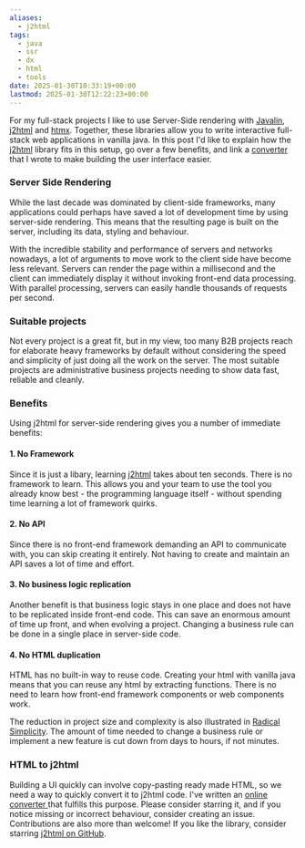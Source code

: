```yaml
---
aliases:
  - j2html
tags:
  - java
  - ssr
  - dx
  - html
  - tools
date: 2025-01-30T10:33:19+00:00
lastmod: 2025-01-30T12:22:23+00:00
---
```

For my full-stack projects I like to use Server-Side rendering with [Javalin](https://javalin.io/), [j2html](https://j2html.com/) and [htmx](https://htmx.org/). Together, these libraries allow you to write interactive full-stack web applications in vanilla java. In this post I'd like to explain how the [j2html](https://j2html.com/) library fits in this setup, go over a few benefits, and link a [converter](https://bvankatwijk.nl/j2html-converter/) that I wrote to make building the user interface easier.
### Server Side Rendering
While the last decade was dominated by client-side frameworks, many applications could perhaps have saved a lot of development time by using server-side rendering. This means that the resulting page is built on the server, including its data, styling and behaviour.

With the incredible stability and performance of servers and networks nowadays, a lot of arguments to move work to the client side have become less relevant. Servers can render the page within a millisecond and the client can immediately display it without invoking front-end data processing. With parallel processing, servers can easily handle thousands of requests per second.
### Suitable projects
Not every project is a great fit, but in my view, too many B2B projects reach for elaborate heavy frameworks by default without considering the speed and simplicity of just doing all the work on the server. The most suitable projects are administrative business projects needing to show data fast, reliable and cleanly.
### Benefits
Using j2html for server-side rendering gives you a number of immediate benefits:
#### 1. No Framework
Since it is just a libary, learning [j2html](https://j2html.com/) takes about ten seconds. There is no framework to learn. This allows you and your team to use the tool you already know best - the programming language itself - without spending time learning a lot of framework quirks.
#### 2. No API
Since there is no front-end framework demanding an API to communicate with, you can skip creating it entirely. Not having to create and maintain an API saves a lot of time and effort.
#### 3. No business logic replication
Another benefit is that business logic stays in one place and does not have to be replicated inside front-end code. This can save an enormous amount of time up front, and when evolving a project. Changing a business rule can be done in a single place in server-side code. 
#### 4. No HTML duplication
HTML has no built-in way to reuse code. Creating your html with vanilla java means that you can reuse any html by extracting functions. There is no need to learn how front-end framework components or web components work.

The reduction in project size and complexity is also illustrated in [Radical Simplicity](https://www.radicalsimpli.city/). The amount of time needed to change a business rule or implement a new feature is cut down from days to hours, if not minutes.
### HTML to j2html
Building a UI quickly can involve copy-pasting ready made HTML, so we need a way to quickly convert it to j2html code. I've written an [online converter ](https://bvankatwijk.nl/j2html-converter/) that fulfills this purpose. Please consider starring it, and if you notice missing or incorrect behaviour, consider creating an issue. Contributions are also more than welcome! If you like the library, consider starring [j2html on GitHub](https://github.com/tipsy/j2html).